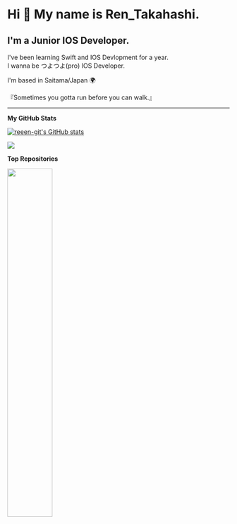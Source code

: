Hi 👋 My name is Ren_Takahashi.
===============================

I'm a Junior IOS Developer.
---------------------

I've been learning Swift and IOS Devlopment for a year.  
I wanna be つよつよ(pro) IOS Developer.

I'm based in Saitama/Japan 🌍

『Sometimes you gotta run before you can walk.』

---------------------

<b>My GitHub Stats</b>

<a href="http://www.github.com/reeen-git"><img src="https://github-readme-stats.vercel.app/api?username=reeen-git&show_icons=true&hide=&count_private=true&title_color=facc15&text_color=ffffff&icon_color=ffffff&bg_color=1e3a8a&hide_border=true&show_icons=true" alt="reeen-git's GitHub stats" /></a>

<a href="http://www.github.com/reeen-git"><img src="https://github-readme-streak-stats.herokuapp.com/?user=reeen-git&stroke=ffffff&background=1e3a8a&ring=facc15&fire=facc15&currStreakNum=ffffff&currStreakLabel=facc15&sideNums=ffffff&sideLabels=ffffff&dates=ffffff&hide_border=true" /></a>

<b>Top Repositories</b>

<div width="100%" align="center"><a href="https://github.com/reeen-git/6aws" align="left"><img align="left" width="45%" src="https://github-readme-stats.vercel.app/api/pin/?username=reeen-git&repo=6aws&title_color=facc15&text_color=ffffff&icon_color=ffffff&bg_color=1c1917&hide_border=true&locale=en" /></a></div><br /><br /><br /><br /><br /><br /><br />
